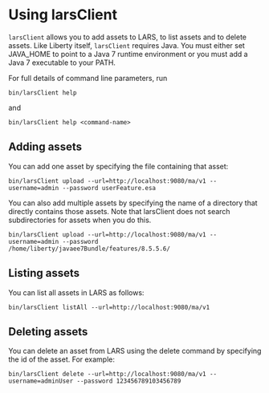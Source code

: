 # Using larsClient

`larsClient` allows you to add assets to LARS, to list assets and to
delete assets. Like Liberty itself, `larsClient` requires Java. You
must either set JAVA_HOME to point to a Java 7 runtime environment or
you must add a Java 7 executable to your PATH.

For full details of command line parameters, run

    bin/larsClient help

and

    bin/larsClient help <command-name>

## Adding assets

You can add one asset by specifying the file containing that asset:

    bin/larsClient upload --url=http://localhost:9080/ma/v1 --username=admin --password userFeature.esa

You can also add multiple assets by specifying the name of a directory
that directly contains those assets. Note that larsClient does not
search subdirectories for assets when you do this.

    bin/larsClient upload --url=http://localhost:9080/ma/v1 --username=admin --password /home/liberty/javaee7Bundle/features/8.5.5.6/

## Listing assets

You can list all assets in LARS as follows:

    bin/larsClient listAll --url=http://localhost:9080/ma/v1

## Deleting assets

You can delete an asset from LARS using the delete command by specifying the id of the asset. For example:

    bin/larsClient delete --url=http://localhost:9080/ma/v1 --username=adminUser --password 123456789103456789


